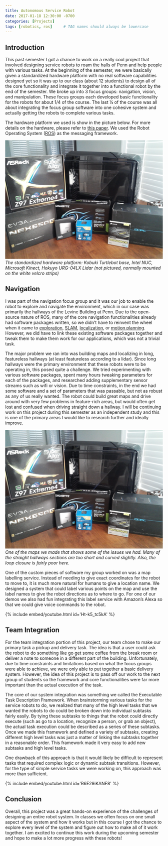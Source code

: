 ```yaml
---
title: Autonomous Service Robot
date: 2017-01-18 12:30:00 -0700
categories: [Projects]
tags: [robotics, ros]     # TAG names should always be lowercase
---
```


## Introduction

This past semester I got a chance to work on a really cool project that involved designing service robots to roam the halls of Penn and help people with various tasks. At the beginning of the semester, we were basically given a standardized hardware platform with no real software capabilities designed yet so it was up to our class (about 12 students) to design all of the core functionality and integrate it together into a functional robot by the end of the semester. We broke up into 3 focus groups: navigation, vision, and manipulation. These focus groups each developed basic functionality for the robots for about 1/4 of the course. The last ¼ of the course was all about integrating the focus group software into one cohesive system and actually getting the robots to complete various tasks.

The hardware platform we used is show in the picture below. For more details on the hardware, please refer to [this paper](https://www.seas.upenn.edu/~eeaton/papers/Eaton2016Design.pdf). We used the Robot Operating System ([ROS](http://wiki.ros.org/)) as the messaging framework.

![](/assets/MyFirstComputerBuild/parts.jpg)
_The standardized hardware platform: Kobuki Turtlebot base, Intel NUC, Microsoft Kinect, Hokuyo URG-04LX Lidar (not pictured, normally mounted on the white velcro strips)_

## Navigation

I was part of the navigation focus group and it was our job to enable the robot to explore and navigate the environment, which in our case was primarily the hallways of the Levine Building at Penn. Due to the open-source nature of ROS, many of the core navigation functionalities already had software packages written, so we didn’t have to reinvent the wheel when it came to [exploration](http://wiki.ros.org/hector_exploration_planner), [SLAM](http://wiki.ros.org/gmapping), [localization](http://wiki.ros.org/amcl), or [motion planning](http://wiki.ros.org/move_base). However, we did have to link these existing software packages together and tweak them to make them work for our applications, which was not a trivial task.

The major problem we ran into was building maps and localizing in long, featureless hallways (at least featureless according to a lidar). Since long hallways were the primary environment that these robots were to be operating in, this posed quite a challenge. We tried experimenting with various software packages, spent many hours tweaking parameters for each of the packages, and researched adding supplementary sensor streams such as wifi or vision. Due to time constraints, in the end we had some software and a set of parameters that was passable, but not as robust as any of us really wanted. The robot could build great maps and drive around with very few problems in feature-rich areas, but would often get lost and confused when driving straight down a hallway. I will be continuing work on this project during this semester as an independent study and this is one of the primary areas I would like to research further and ideally improve.

![](/assets/MyFirstComputerBuild/parts.jpg)
_One of the maps we made that shows some of the issues we had. Many of the straight hallways sections are too short and curved slightly. Also, the loop closure is fairly poor here._

One of the custom pieces of software my group worked on was a map labelling service. Instead of needing to give exact coordinates for the robot to move to, it is much more natural for humans to give a location name. We designed a system that could label various points on the map and use the label names to give the robot directions as to where to go. For one of our demos we also had fun integrating this label service with Amazon’s Alexa so that we could give voice commands to the robot.

{% include embed/youtube.html id='Ht-k5_tc5kA' %}

## Team Integration

For the team integration portion of this project, our team chose to make our primary task a pickup and delivery task. The idea is that a user could ask the robot to do something like go get some coffee from the break room or deliver a note to someone in a different part of the building. Unfortunately, due to time constraints and limitations based on what the focus groups were able to achieve, we were only able to put together a basic delivery system. However, the idea of this project is to pass off our work to the next group of students so the framework and core functionalities were far more important than the actual execution of the task.

The core of our system integration was something we called the Executable Task Description Framework. When brainstorming various tasks for the service robots to do, we realized that many of the high level tasks that we wanted the robots to do could be broken down into individual subtasks fairly easily. By tying these subtasks to things that the robot could directly execute (such as go to a location, recognize a person, or grab an object), the actual task execution could be described as a series of these subtasks. Once we made this framework and defined a variety of subtasks, creating different high level tasks was just a matter of linking the subtasks together in a reasonable order. This framework made it very easy to add new subtasks and high level tasks.

One drawback of this approach is that it would likely be difficult to represent tasks that required complex logic or dynamic subtask transitions. However, for the type of simple service tasks we were working on, this approach was more than sufficient.

{% include embed/youtube.html id='R6E29iKANF8' %}
 
## Conclusion

Overall, this project was a great hands-on experience of the challenges of designing an entire robot system. In classes we often focus on one small aspect of the system and how it works but in this course I got the chance to explore every level of the system and figure out how to make all of it work together. I am excited to continue this work during the upcoming semester and hope to make a lot more progress with these robots!